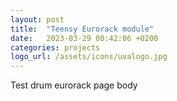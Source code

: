 ```yaml
---
layout: post
title:  "Teensy Eurorack module"
date:   2023-03-29 00:42:06 +0200
categories: projects
logo_url: /assets/icons/uvalogo.jpg
---
```


Test drum eurorack page body 
